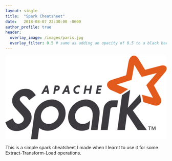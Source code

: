 ```yaml
---
layout: single
title:  "Spark Cheatsheet"
date:   2018-08-07 22:30:00 -0600
author_profile: true
header:
  overlay_image: /images/paris.jpg
  overlay_filter: 0.5 # same as adding an opacity of 0.5 to a black background
---
```




![](images/Apache_Spark_logo.png)

This is a simple spark cheatsheet I made when I learnt to use it for some Extract-Transform-Load operations.


```py

```
